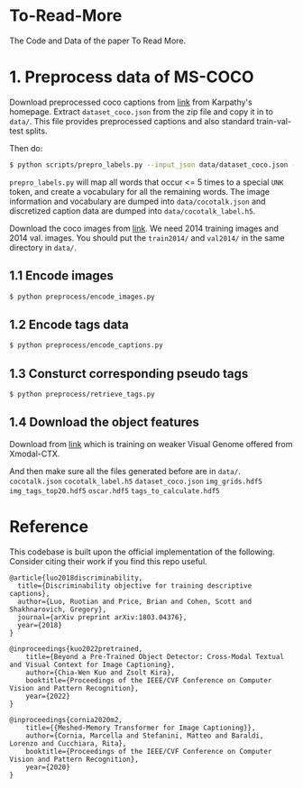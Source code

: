 # To-Read-More
The Code and Data of the paper To Read More.

# 1. Preprocess data of MS-COCO
Download preprocessed coco captions from [link](http://cs.stanford.edu/people/karpathy/deepimagesent/caption_datasets.zip) from Karpathy's homepage. Extract `dataset_coco.json` from the zip file and copy it in to `data/`. This file provides preprocessed captions and also standard train-val-test splits.

Then do:

```bash
$ python scripts/prepro_labels.py --input_json data/dataset_coco.json --output_json data/cocotalk.json --output_h5 data/cocotalk
```

`prepro_labels.py` will map all words that occur <= 5 times to a special `UNK` token, and create a vocabulary for all the remaining words. The image information and vocabulary are dumped into `data/cocotalk.json` and discretized caption data are dumped into `data/cocotalk_label.h5`.

Download the coco images from [link](http://mscoco.org/dataset/#download). We need 2014 training images and 2014 val. images. You should put the `train2014/` and `val2014/` in the same directory in `data/`.

## 1.1 Encode images
```bash
$ python preprocess/encode_images.py
```

## 1.2 Encode tags data
```bash
$ python preprocess/encode_captions.py
```

## 1.3 Consturct corresponding pseudo tags
```bash
$ python preprocess/retrieve_tags.py
```

## 1.4 Download the object features
Download from [link](https://www.dropbox.com/s/0h67c6ezwnderbd/oscar.hdf5) which is training on weaker Visual Genome offered from Xmodal-CTX.

And then make sure all the files generated before are in `data/`.
`cocotalk.json`
`cocotalk_label.h5`
`dataset_coco.json`
`img_grids.hdf5`
`img_tags_top20.hdf5`
`oscar.hdf5`
`tags_to_calculate.hdf5`


# Reference
This codebase is built upon the official implementation of the following. Consider citing their work if you find this repo useful.
```
@article{luo2018discriminability,
  title={Discriminability objective for training descriptive captions},
  author={Luo, Ruotian and Price, Brian and Cohen, Scott and Shakhnarovich, Gregory},
  journal={arXiv preprint arXiv:1803.04376},
  year={2018}
}
```
```
@inproceedings{kuo2022pretrained,
    title={Beyond a Pre-Trained Object Detector: Cross-Modal Textual and Visual Context for Image Captioning},
    author={Chia-Wen Kuo and Zsolt Kira},
    booktitle={Proceedings of the IEEE/CVF Conference on Computer Vision and Pattern Recognition},
    year={2022}
}
```
```
@inproceedings{cornia2020m2,
    title={{Meshed-Memory Transformer for Image Captioning}},
    author={Cornia, Marcella and Stefanini, Matteo and Baraldi, Lorenzo and Cucchiara, Rita},
    booktitle={Proceedings of the IEEE/CVF Conference on Computer Vision and Pattern Recognition},
    year={2020}
}
```
